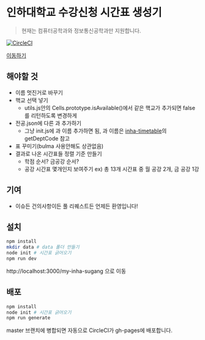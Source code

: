 # 인하대학교 수강신청 시간표 생성기
> 현재는 컴퓨터공학과와 정보통신공학과만 지원합니다.

[![CircleCI](https://circleci.com/gh/Agrajak/my-inha-sugang/tree/master.svg?style=svg)](https://circleci.com/gh/Agrajak/my-inha-sugang/tree/master)

[이동하기](https://agrajak.github.io/my-inha-sugang/)
## 해야할 것
 - 이름 멋진거로 바꾸기
 - 핵교 선택 넣기
   - utils.js안의 Cells.prototype.isAvailable()에서 같은 핵교가 추가되면 false를 리턴하도록 변경하게
 - 전공.json에 다른 과 추가하기
   - 그냥 init.js에 과 이름 추가하면 됨, 과 이름은 [inha-timetable](https://github.com/agrajak/inha-timetable)의 getDeptCode 참고
 - 표 꾸미기(bulma 사용안해도 상관없음)
 - 결과로 나온 시간표들 정렬 기준 만들기
   - 학점 순서? 금공강 순서?
   - 공강 시간표 몇개인지 보여주기 ex) 총 13개 시간표 중 월 공강 2개, 금 공강 1강 
## 기여
 - 이슈든 건의사항이든 풀 리퀘스트든 언제든 환영입니다!

## 설치
```bash
npm install
mkdir data # data 폴더 만들기
node init # 시간표 긁어오기
npm run dev
```
http://localhost:3000/my-inha-sugang 으로 이동

## 배포 
```bash
npm install 
node init # 시간표 긁어오기
npm run generate
```
master 브랜치에 병합되면 자동으로 CircleCI가 gh-pages에 배포합니다.